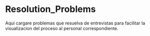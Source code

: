 # Resolution_Problems
Aqui cargare problemas que resuelva de entrevistas para facilitar la visualizacion del proceso al personal correspondiente.
